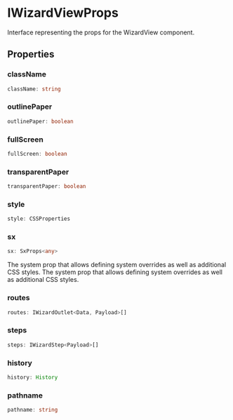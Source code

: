 # IWizardViewProps

Interface representing the props for the WizardView component.

## Properties

### className

```ts
className: string
```

### outlinePaper

```ts
outlinePaper: boolean
```

### fullScreen

```ts
fullScreen: boolean
```

### transparentPaper

```ts
transparentPaper: boolean
```

### style

```ts
style: CSSProperties
```

### sx

```ts
sx: SxProps<any>
```

The system prop that allows defining system overrides as well as additional CSS styles.
The system prop that allows defining system overrides as well as additional CSS styles.

### routes

```ts
routes: IWizardOutlet<Data, Payload>[]
```

### steps

```ts
steps: IWizardStep<Payload>[]
```

### history

```ts
history: History
```

### pathname

```ts
pathname: string
```
